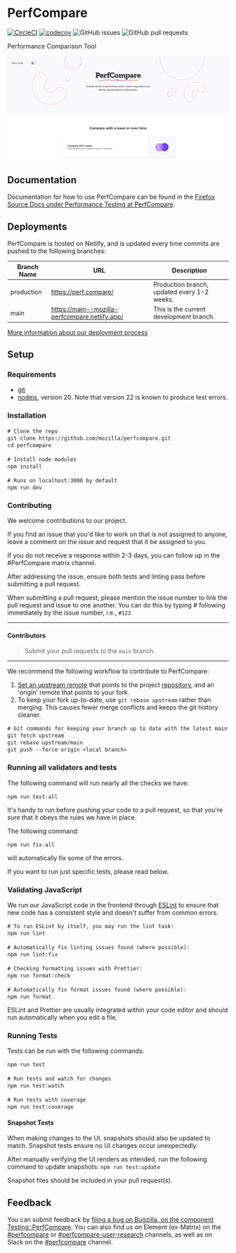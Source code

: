 # PerfCompare

[![CircleCI](https://circleci.com/gh/mozilla/perfcompare/tree/main.svg?style=shield)](https://circleci.com/gh/mozilla/perfcompare/tree/main)
[![codecov](https://codecov.io/gh/mozilla/perfcompare/branch/main/graph/badge.svg?token=XHP440JFDQ)](https://codecov.io/gh/mozilla/perfcompare)
![GitHub issues](https://img.shields.io/github/issues/mozilla/perfcompare)
![GitHub pull requests](https://img.shields.io/github/issues-pr/mozilla/perfcompare)

Performance Comparison Tool

![screenshot](screenshot.png)

## Documentation

Documentation for how to use PerfCompare can be found in the [Firefox Source Docs under Performance Testing at PerfCompare](https://firefox-source-docs.mozilla.org/testing/perfdocs/perfcompare.html).

## Deployments

PerfCompare is hosted on Netlify, and is updated every time commits are pushed to the following branches:

| Branch Name | URL                                            | Description                                 |
| ----------- | ---------------------------------------------- | ------------------------------------------- |
| production  | https://perf.compare/                          | Production branch, updated every 1-2 weeks. |
| main        | https://main--mozilla-perfcompare.netlify.app/ | This is the current development branch.     |

[More information about our deployment process](./Deployment.md)

## Setup

### Requirements

- [git](https://git-scm.com/book/en/v2/Getting-Started-Installing-Git)
- [nodejs](https://nodejs.org/en/download/), version 20. Note that version 22 is
  known to produce test errors.

### Installation

```
# Clone the repo
git clone https://github.com/mozilla/perfcompare.git
cd perfcompare

# Install node modules
npm install

# Runs on localhost:3000 by default
npm run dev
```

### Contributing

We welcome contributions to our project.

If you find an issue that you'd like to work on that is not assigned to anyone, leave a comment on the issue and request that it be assigned to you.

If you do not receive a response within 2-3 days, you can follow up in the #PerfCompare matrix channel.

After addressing the issue, ensure both tests and linting pass before submitting a pull request.

When submitting a pull request, please mention the issue number to link the pull request and issue to one another. You can do this by typing # following immediately by the issue number, i.e., `#123`

---

#### Contributors

> Submit your pull requests to the `main` branch.

---

We recommend the following workflow to contribute to PerfCompare:

1. [Set an upstream remote](https://docs.github.com/en/get-started/getting-started-with-git/managing-remote-repositories/) that points to the project [repository](https://github.com/mozilla/perfcompare.git), and an 'origin' remote that points to your fork.
2. To keep your fork up-to-date, use `git rebase upstream` rather than merging. This causes fewer merge conflicts and keeps the git history cleaner.

```
# Git commands for keeping your branch up to date with the latest main
git fetch upstream
git rebase upstream/main
git push --force origin <local branch>
```

### Running all validators and tests

The following command will run nearly all the checks we have:

```
npm run test-all
```

It's handy to run before pushing your code to a pull request, so that you're
sure that it obeys the rules we have in place.

The following command:

```
npm run fix-all
```

will automatically fix some of the errors.

If you want to run just specific tests, please read below.

### Validating JavaScript

We run our JavaScript code in the frontend through [ESLint](https://eslint.org/) to ensure that new code has a consistent style and doesn't suffer from common errors.

```
# To run ESLint by itself, you may run the lint task:
npm run lint

# Automatically fix linting issues found (where possible):
npm run lint:fix

# Checking formatting issues with Prettier:
npm run format:check

# Automatically fix format issues found (where possible):
npm run format
```

ESLint and Prettier are usually integrated within your code editor and should
run automatically when you edit a file.

### Running Tests

Tests can be run with the following commands:

```
npm run test

# Run tests and watch for changes
npm run test:watch

# Run tests with coverage
npm run test:coverage
```

#### Snapshot Tests

When making changes to the UI, snapshots should also be updated to match. Snapshot tests
ensure no UI changes occur unexpectedly.

After manually verifying the UI renders as intended, run the following command to update
snapshots:
`npm run test:update`

Snapshot files should be included in your pull request(s).

## Feedback

You can submit feedback by [filing a bug on Bugzilla, on the component Testing::PerfCompare](https://bugzilla.mozilla.org/enter_bug.cgi?product=Testing&component=PerfCompare&status_whiteboard=[pcf]). You can also find us on Element (ex-Matrix) on the [#perfcompare](https://matrix.to/#/#perfcompare:mozilla.org) or [#perfcompare-user-research](https://matrix.to/#/#perfcompare-user-research:mozilla.org) channels, as well as on Slack on the [#perfcompare](https://join.slack.com/share/enQtNDEwODYxNzEwMTE3MC1hZWM0NzkwZjZmYjkyNTBhNDRlYTIxNWMxNDMzNjQ1OWEwYmVhMDBmYjM4OWVlZDg4NjE5NWJhMmQ5NGFjMDll) channel.
